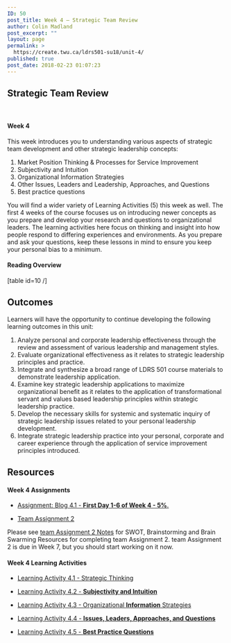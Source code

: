 ```yaml
---
ID: 50
post_title: Week 4 – Strategic Team Review
author: Colin Madland
post_excerpt: ""
layout: page
permalink: >
  https://create.twu.ca/ldrs501-su18/unit-4/
published: true
post_date: 2018-02-23 01:07:23
---
```

<h2>Strategic Team Review</h2>
&nbsp;

#### Week 4

This week introduces you to understanding various aspects of strategic team development and other strategic leadership concepts:
1.  Market Position Thinking & Processes for Service Improvement
2.  Subjectivity and Intuition
3.  Organizational Information Strategies
4.  Other Issues, Leaders and Leadership, Approaches, and Questions
5.  Best practice questions

You will find a wider variety of Learning Activities (5) this week as well. The first 4 weeks of the course focuses us on introducing newer concepts as you prepare and develop your research and questions to organizational leaders. The learning activities here focus on thinking and insight into how people respond to differing experiences and environments. As you prepare and ask your questions, keep these lessons in mind to ensure you keep your personal bias to a minimum.

#### Reading Overview

[table id=10 /]

 

## **Outcomes**

Learners will have the opportunity to continue developing the following learning outcomes in this unit: 
1. Analyze personal and corporate leadership effectiveness through the review and assessment of various leadership and management styles. 
2. Evaluate organizational effectiveness as it relates to strategic leadership principles and practice. 
3. Integrate and synthesize a broad range of LDRS 501 course materials to demonstrate leadership application. 
4. Examine key strategic leadership applications to maximize organizational benefit as it relates to the application of transformational servant and values based leadership principles within strategic leadership practice. 
5. Develop the necessary skills for systemic and systematic inquiry of strategic leadership issues related to your personal leadership development. 
6. Integrate strategic leadership practice into your personal, corporate and career experience through the application of service improvement principles introduced.

## **Resources**

#### Week 4 Assignments

- [Assignment: Blog 4.1 - **First Day 1-6 of Week 4 - 5%**.](https://create.twu.ca/ldrs501-su18/blog-4-1/)

- [Team Assignment 2](https://create.twu.ca/ldrs501-su18/assignment-2/)

Please see [team Assignment 2 Notes](https://create.twu.ca/ldrs501-su18/team-assignment-2-notes/) for SWOT, Brainstorming and Brain Swarming Resources for completing team Assignment 2. team Assignment 2 is due in Week 7, but you should start working on it now.

#### Week 4 Learning Activities

- [Learning Activity 4.1 - Strategic Thinking](https://create.twu.ca/ldrs501-su18/week-4-learning-activity-4-1-instruction-and-questions/)

- [Learning Activity 4.2 - **Subjectivity and Intuition**](https://create.twu.ca/ldrs501-su18/week-4-learning-activity-4-2-instruction-and-questions/)

- [Learning Activity 4.3 - Organizational **Information** Strategies](https://create.twu.ca/ldrs501-su18/week-4-learning-activity-4-3-instruction-and-questions/)

- [Learning Activity 4.4 - **Issues, Leaders, Approaches, and Questions**](https://create.twu.ca/ldrs501-su18/week-4-learning-activity-4-4-instruction-and-questions/)

- [Learning Activity 4.5 - **Best Practice Questions**](https://create.twu.ca/ldrs501-su18/week-4-learning-activity-4-5-instruction-and-questions/)
